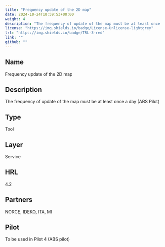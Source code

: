 ```yaml
---
title: "Frequency update of the 2D map"
date: 2024-10-24T10:59:53+00:00
weight: 4
description: "The frequency of update of the map must be at least once a day (ABS Pilot)"
license: "https://img.shields.io/badge/License-Unlicense-lightgrey"
trl: "https://img.shields.io/badge/TRL-3-red"
link: ""
github: ""
---
```


## Name
Frequency update of the 2D map

## Description
The frequency of update of the map must be at least once a day (ABS Pilot)

## Type
Tool

## Layer
Service

## HRL
4.2

## Partners
NORCE, IDEKO, ITA, MI

## Pilot
To be used in Pilot 4 (ABS pilot)
